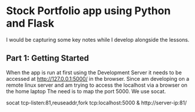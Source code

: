 # Stock Portfolio app using Python and Flask

I would be capturing some key notes while I develop alongside the lessons.

## Part 1: Getting Started
When the app is run at first using the Development Server it needs to be accessed at http://127.0.0.1:5000/ in the browser.
Since am developing on a remote linux server and am trying to access the localhost via a browser on the home laptop
The need is to map the port 5000. We use socat.

socat tcp-listen:81,reuseaddr,fork tcp:localhost:5000 &
http://server-ip:81/